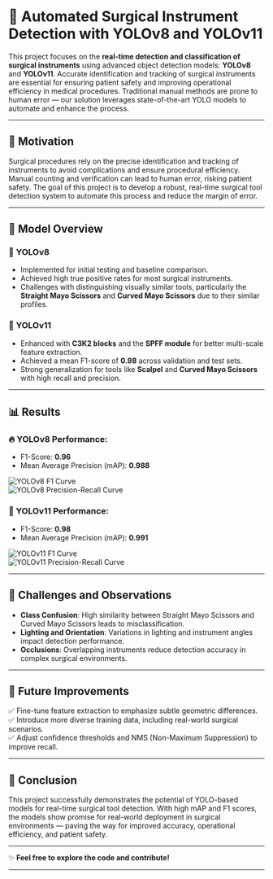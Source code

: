 # 🏥 **Automated Surgical Instrument Detection with YOLOv8 and YOLOv11**  

This project focuses on the **real-time detection and classification of surgical instruments** using advanced object detection models: **YOLOv8** and **YOLOv11**. Accurate identification and tracking of surgical instruments are essential for ensuring patient safety and improving operational efficiency in medical procedures. Traditional manual methods are prone to human error — our solution leverages state-of-the-art YOLO models to automate and enhance the process.

---

## 📌 **Motivation**
Surgical procedures rely on the precise identification and tracking of instruments to avoid complications and ensure procedural efficiency. Manual counting and verification can lead to human error, risking patient safety. The goal of this project is to develop a robust, real-time surgical tool detection system to automate this process and reduce the margin of error.

---

## 🚀 **Model Overview**
### 🔹 **YOLOv8**
- Implemented for initial testing and baseline comparison.  
- Achieved high true positive rates for most surgical instruments.  
- Challenges with distinguishing visually similar tools, particularly the **Straight Mayo Scissors** and **Curved Mayo Scissors** due to their similar profiles.  

### 🔹 **YOLOv11**
- Enhanced with **C3K2 blocks** and the **SPFF module** for better multi-scale feature extraction.  
- Achieved a mean F1-score of **0.98** across validation and test sets.  
- Strong generalization for tools like **Scalpel** and **Curved Mayo Scissors** with high recall and precision.  

---

## 📊 **Results**
### 🔥 YOLOv8 Performance:
- F1-Score: **0.96**  
- Mean Average Precision (mAP): **0.988**  

![YOLOv8 F1 Curve](./images/yolov8_f1_curve.png)  
![YOLOv8 Precision-Recall Curve](./images/yolov8_precision_recall.png)  

### 🌟 YOLOv11 Performance:
- F1-Score: **0.98**  
- Mean Average Precision (mAP): **0.991**  

![YOLOv11 F1 Curve](./images/yolov11_f1_curve.png)  
![YOLOv11 Precision-Recall Curve](./images/yolov11_precision_recall.png)  

---

## 🧪 **Challenges and Observations**
- **Class Confusion**: High similarity between Straight Mayo Scissors and Curved Mayo Scissors leads to misclassification.  
- **Lighting and Orientation**: Variations in lighting and instrument angles impact detection performance.  
- **Occlusions**: Overlapping instruments reduce detection accuracy in complex surgical environments.  

---

## 🔎 **Future Improvements**
✅ Fine-tune feature extraction to emphasize subtle geometric differences.  
✅ Introduce more diverse training data, including real-world surgical scenarios.  
✅ Adjust confidence thresholds and NMS (Non-Maximum Suppression) to improve recall.  

---

## 🎯 **Conclusion**
This project successfully demonstrates the potential of YOLO-based models for real-time surgical tool detection. With high mAP and F1 scores, the models show promise for real-world deployment in surgical environments — paving the way for improved accuracy, operational efficiency, and patient safety.

---

✨ **Feel free to explore the code and contribute!**  

---
